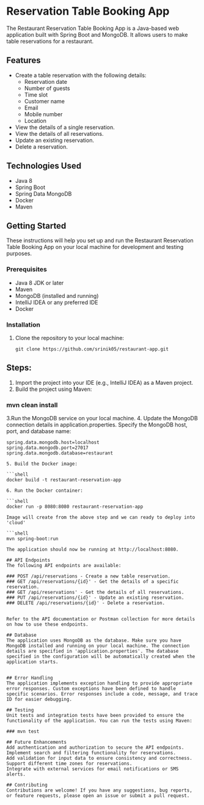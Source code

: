 # Reservation Table Booking App

The Restaurant Reservation Table Booking App is a Java-based web application built with Spring Boot and MongoDB. It allows users to make table reservations for a restaurant.

## Features

- Create a table reservation with the following details:
    - Reservation date
    - Number of guests
    - Time slot
    - Customer name
    - Email
    - Mobile number
    - Location
- View the details of a single reservation.
- View the details of all reservations.
- Update an existing reservation.
- Delete a reservation.

## Technologies Used

- Java 8
- Spring Boot
- Spring Data MongoDB
- Docker
- Maven

## Getting Started

These instructions will help you set up and run the Restaurant Reservation Table Booking App on your local machine for development and testing purposes.

### Prerequisites

- Java 8 JDK or later
- Maven
- MongoDB (installed and running)
- IntelliJ IDEA or any preferred IDE
- Docker 

### Installation

1. Clone the repository to your local machine:

   ```shell
   git clone https://github.com/srinik05/restaurant-app.git
   
## Steps: 
1. Import the project into your IDE (e.g., IntelliJ IDEA) as a Maven project.
2. Build the project using Maven:

### mvn clean install

3.Run the MongoDB service on your local machine.
4. Update the MongoDB connection details in application.properties. Specify the MongoDB host, port, and database name:

 ```shell
spring.data.mongodb.host=localhost
spring.data.mongodb.port=27017
spring.data.mongodb.database=restaurant

5. Build the Docker image:

```shell
docker build -t restaurant-reservation-app

6. Run the Docker container:

```shell
docker run -p 8080:8080 restaurant-reservation-app

Image will create from the above step and we can ready to deploy into 'cloud'

```shell
mvn spring-boot:run

The application should now be running at http://localhost:8080.

## API Endpoints
The following API endpoints are available:

### POST /api/reservations - Create a new table reservation.
### GET /api/reservations/{id}' - Get the details of a specific reservation.
### GET /api/reservations' - Get the details of all reservations.
### PUT /api/reservations/{id}' - Update an existing reservation.
### DELETE /api/reservations/{id}' - Delete a reservation.


Refer to the API documentation or Postman collection for more details on how to use these endpoints.

## Database
The application uses MongoDB as the database. Make sure you have MongoDB installed and running on your local machine. The connection details are specified in 'application.properties'. The database specified in the configuration will be automatically created when the application starts.


## Error Handling
The application implements exception handling to provide appropriate error responses. Custom exceptions have been defined to handle specific scenarios. Error responses include a code, message, and trace ID for easier debugging.

## Testing
Unit tests and integration tests have been provided to ensure the functionality of the application. You can run the tests using Maven:

### mvn test

## Future Enhancements
Add authentication and authorization to secure the API endpoints.
Implement search and filtering functionality for reservations.
Add validation for input data to ensure consistency and correctness.
Support different time zones for reservations.
Integrate with external services for email notifications or SMS alerts.

## Contributing
Contributions are welcome! If you have any suggestions, bug reports, or feature requests, please open an issue or submit a pull request.
